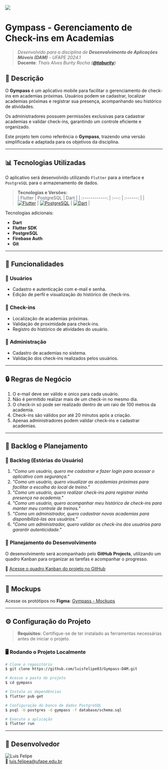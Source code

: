 ![](https://custom-icon-badges.demolab.com/badge/STATUS-EM%20DESENVOLVIMENTO-8957E5.svg?logo=tools&logoColor=white)

# Gympass - Gerenciamento de Check-ins em Academias  
> *Desenvolvido para a disciplina de **Desenvolvimento de Aplicações Móveis (DAM)** - UFAPE 2024.1*  
> **Docente**: *Thaís Alves Burity Rocha (**[@taburity](https://github.com/taburity)**)*  

## 📑 Descrição  

O **Gympass** é um aplicativo mobile para facilitar o gerenciamento de check-ins em academias próximas. Usuários podem se cadastrar, localizar academias próximas e registrar sua presença, acompanhando seu histórico de atividades.  

Os administradores possuem permissões exclusivas para cadastrar academias e validar check-ins, garantindo um controle eficiente e organizado.  

Este projeto tem como referência o **Gympass**, trazendo uma versão simplificada e adaptada para os objetivos da disciplina.  

---

## 📊 Tecnologias Utilizadas  

O aplicativo será desenvolvido utilizando `Flutter` para a interface e `PostgreSQL` para o armazenamento de dados.  

> **Tecnologias e Versões:**  
> | Flutter | PostgreSQL | Dart |
> | :------------: | :---: | :------: |
> | [![Flutter](https://img.shields.io/badge/versão-3.13.0-blue)](https://flutter.dev) | [![PostgreSQL](https://img.shields.io/badge/versão-15-green)](https://www.postgresql.org/) | [![Dart](https://img.shields.io/badge/versão-3.2.0-blue)](https://dart.dev/) |

Tecnologias adicionais:  
- **Dart**  
- **Flutter SDK**  
- **PostgreSQL**  
- **Firebase Auth**  
- **Git**  

---

## 🎯 Funcionalidades  

### 🔹 **Usuários**  
- Cadastro e autenticação com e-mail e senha.  
- Edição de perfil e visualização do histórico de check-ins.  

### 🔹 **Check-ins**  
- Localização de academias próximas.  
- Validação de proximidade para check-ins.  
- Registro do histórico de atividades do usuário.  

### 🔹 **Administração**  
- Cadastro de academias no sistema.  
- Validação dos check-ins realizados pelos usuários.  

---

## 🔒 Regras de Negócio  

1. O e-mail deve ser válido e único para cada usuário.  
2. Não é permitido realizar mais de um check-in no mesmo dia.  
3. O check-in só pode ser realizado dentro de um raio de 100 metros da academia.  
4. Check-ins são válidos por até 20 minutos após a criação.  
5. Apenas administradores podem validar check-ins e cadastrar academias.  

---

## 📌 Backlog e Planejamento  

### 🔹 **Backlog (Estórias do Usuário)**  

1. *"Como um usuário, quero me cadastrar e fazer login para acessar o aplicativo com segurança."*  
2. *"Como um usuário, quero visualizar as academias próximas para facilitar a escolha do local de treino."*  
3. *"Como um usuário, quero realizar check-ins para registrar minha presença na academia."*  
4. *"Como um usuário, quero acompanhar meu histórico de check-ins para manter meu controle de treinos."*  
5. *"Como um administrador, quero cadastrar novas academias para disponibilizá-las aos usuários."*  
6. *"Como um administrador, quero validar os check-ins dos usuários para garantir autenticidade."*  

### 🔹 **Planejamento do Desenvolvimento**  

O desenvolvimento será acompanhado pelo **GitHub Projects**, utilizando um quadro Kanban para organizar as tarefas e acompanhar o progresso.  

🔗 [Acesse o quadro Kanban do projeto no GitHub](https://github.com/users/luisfelipe03/projects/2) 

---

## 🚀 Mockups  

Acesse os protótipos no **Figma**: [Gympass - Mockups](https://www.figma.com/proto/OcfNjTHRbCeXtv5XIlDoxJ/Gympass?node-id=0-1&t=6kTRblV2AckuMgjt-1)  

---

## ⚙️ Configuração do Projeto  

> **Requisitos:** Certifique-se de ter instalado as ferramentas necessárias antes de iniciar o projeto.  

### 🖥️ **Rodando o Projeto Localmente**  

```bash
# Clone o repositório
$ git clone https://github.com/luisfelipe03/Gympass-DAM.git

# Acesse a pasta do projeto
$ cd gympass

# Instale as dependências
$ flutter pub get

# Configuração do banco de dados PostgreSQL
$ psql -U postgres -d gympass -f database/schema.sql

# Execute a aplicação
$ flutter run
```

---

## 🎲 Desenvolvedor  

![Luis Felipe](https://github.com/luisfelipe03)  
📧 luis.felipea@ufape.edu.br
